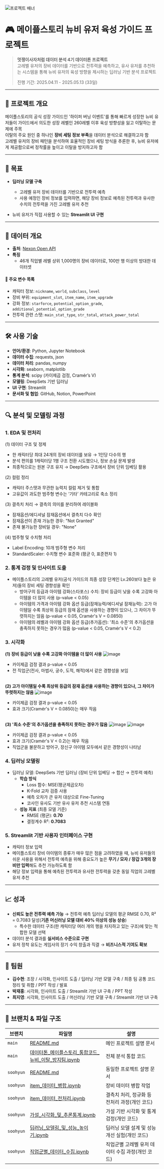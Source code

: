 ![프로젝트 배너](https://file.nexon.com/NxFile/download/FileDownloader.aspx?oidFile=5485424096059594172)


# 🎮 메이플스토리 뉴비 유저 육성 가이드 프로젝트

> **멋쟁이사자처럼 데이터 분석 4기 데이터톤 프로젝트**  
> 고레벨 유저의 장비 데이터를 기반으로 전투력을 예측하고, 유사 유저를 추천하는 시스템을 통해 뉴비 유저의 육성 방향을 제시하는 딥러닝 기반 분석 프로젝트
>
> 진행 기간: 2025.04.11 - 2025.05.13 (33일)

---

## 📌 프로젝트 개요

메이플스토리의 공식 성장 가이드인 '하이퍼 버닝 이벤트'를 통해 빠르게 성장한 뉴비 유저들이 가이드에서 의도한 성장 레벨인 260레벨 이후 육성 방향성을 잃고 이탈하는 문제에 주목
<br />
이탈의 주요 원인 중 하나인 **장비 세팅 정보 부족**을 데이터 분석으로 해결하고자 함
<br />
고레벨 유저의 장비 패턴을 분석하여 효율적인 장비 세팅 방식을 추론한 후, 뉴비 유저에게 제공함으로써 정착률을 높이고 이탈을 방지하고자 함

---

## 🎯 목표

- **딥러닝 모델 구축**
  - 고레벨 유저 장비 데이터를 기반으로 전투력 예측
  - 사용 예정인 장비 정보를 입력하면, 해당 장비 정보로 예측된 전투력과 유사한 수치의 전투력을 가진 고레벨 유저 추천
  
- 뉴비 유저가 직접 사용할 수 있는 **Streamlit UI 구현**

---

## 📂 데이터 개요

- **출처**: [Nexon Open API](https://open.api.nexon.com)
- **특징**
  - 46개 직업별 레벨 상위 1,000명의 장비 데이터로, 100만 행 이상의 방대한 데이터셋
#### 📑 주요 변수 목록
  - 캐릭터 정보: `nickname`, `world`, `subclass`, `level`
  - 장비 부위: `equipment_slot`, `item_name`, `item_upgrade`
  - 강화 정보: `starforce`, `potential_option_grade`, `additional_potential_option_grade`
  - 전투력 관련 스탯: `main_stat_type`, `str_total`, `attack_power_total`

---

## 🛠 사용 기술

- **언어/환경**: Python, Jupyter Notebook
- **데이터 수집**: requests, json
- **데이터 처리**: pandas, numpy 
- **시각화**: seaborn, matplotlib
- **통계 분석**: scipy (카이제곱 검정, Cramér’s V) 
- **모델링**: DeepSets 기반 딥러닝  
- **UI 구현**: Streamlit
- **문서화 및 협업**: GitHub, Notion, PowerPoint

---

## 🔍 분석 및 모델링 과정

### 1. EDA 및 전처리
(1) 데이터 구조 및 정제
- 한 캐릭터당 최대 24개의 장비 데이터를 보유 → 1인당 다수의 행
- 분석 편의를 1캐릭터당 1행 구조 전환 시도했으나, 정보 손실 문제 발생
- 최종적으로는 원본 구조 유지 → DeepSets 구조에서 장비 단위 임베딩 활용

(2) 컬럼 정리
- 캐릭터 주스탯과 무관한 능력치 컬럼 제거 및 통합
- 고유값이 과도한 범주형 변수는 ‘기타’ 카테고리로 축소 정리

(3) 결측치 처리 → 결측의 의미를 분리하여 레이블화
- 잠재옵션/에디셔널 잠재옵션에서 결측치 다수 확인
- 잠재옵션이 존재 가능한 경우: "Not Granted"
- 존재 불가능한 장비일 경우: "None"

(4) 범주형 및 수치형 처리
- Label Encoding: 10개 범주형 변수 처리
- StandardScaler: 수치형 변수 표준화 (평균 0, 표준편차 1)

### 2. 통계 검정 및 인사이트 도출
- 메이플스토리의 고레벨 유저(공식 가이드의 최종 성장 단계인 Lv.260보다 높은 유저)들의 장비 세팅 경향성을 확인
  - 방어구의 등급과 아이템 강화(스타포스) 수치: 장비 등급이 낮을 수록 고강화 아이템을 더 많이 사용 (p-value < 0.05)
  - 아이템의 가격과 아이템 강화 옵션 등급(잠재능력/에디셔널 잠재능력): 고가 아이템일 수록 최상위 등급의 잠재 옵션을 사용하는 경향이 있으나, 그 차이가 뚜렷하지는 않음 (p-value < 0.05, Cramér's V = 0.0850)
  - 아이템의 레벨과 아이템 강화 옵션 등급(추가옵션): '최소 수준'의 추가옵션을 충족하지 못하는 경우가 많음 (p-value < 0.05, Cramér's V < 0.2)

### 3. 시각화

**(1) 장비 등급이 낮을 수록 고강화 아이템을 더 많이 사용**
![image](https://github.com/user-attachments/assets/661bb6af-63d4-4d12-ac26-a35a8bbe6c22)
- 카이제곱 검정 결과 p-value < 0.05
- 전 직업군(전사, 마법사, 궁수, 도적, 해적)에서 같은 경향성을 보임

<br /> **(2) 고가 아이템일 수록 최상위 등급의 잠재 옵션을 사용하는 경향이 있으나, 그 차이가 뚜렷하지는 않음**
![image](https://github.com/user-attachments/assets/dd0f73db-bff5-4839-a58c-e15cf2ae796c)
- 카이제곱 검정 결과 p-value < 0.05
- 효과 크기(Cramér's V = 0.0850)는 매우 작음

<br /> **(3) '최소 수준'의 추가옵션을 충족하지 못하는 경우가 많음**
![image](https://github.com/user-attachments/assets/2245675d-dd9c-420a-82de-37c7608e89fc)
![image](https://github.com/user-attachments/assets/93af2c6d-536f-43d6-a331-17501700b98d)

- 카이제곱 검정 결과 p-value < 0.05
- 효과 크기(Cramér's V < 0.2)는 매우 작음
- 직업군을 불문하고 방어구, 장신구 아이템 모두에서 같은 경향성이 나타남

### 4. 딥러닝 모델링
- 딥러닝 모델: DeepSets 기반 딥러닝 (장비 단위 임베딩 → 합산 → 전투력 예측)
  - **학습 방식**
    - Loss 함수: MSE(평균제곱오차)
    - K-Fold 교차 검증 사용
    - 예측 오차가 큰 유저 대상으로 Fine-Tuning
    - 코사인 유사도 기반 유사 유저 추천 시스템 연동
  - **성능 지표** (최종 모델 기준)
    - RMSE (평균): **0.70**
    - 결정계수 R²: **0.7083**

### 5. Streamlit 기반 사용자 인터페이스 구현

- 캐릭터 정보 입력
- 메이플스토리 장비 아이템의 종류가 매우 많은 점을 고려하였을 때, 뉴비 유저들의 쉬운 사용을 위해서 전투력 예측을 위해 중요도가 높은 **무기 / 모자 / 장갑 3개의 장비만 입력**해도 추천 가능하도록 함
- 해당 정보 입력을 통해 예측된 전투력과 유사한 전투력을 갖춘 동일 직업의 고레벨 유저 추천

---

## 📈 성과

- **신뢰도 높은 전투력 예측 가능** → 전투력 예측 딥러닝 모델의 평균 RMSE 0.70, R² = 0.7083 달성(**기존 머신러닝 모델 대비 40% 이상의 성능 상승**)
  - 특수한 데이터 구조(한 캐릭터당 여러 개의 행을 차지하고 있는 구조)에 맞는 적합한 모델 선택
- 데이터 분석 결과를 **실서비스 수준으로 구현**
- 유저 정착 유도는 게임사의 장기 수익 창출과 직결 → **비즈니스적 기여도 확보**

---

## 🙌 팀원

- **김수현**: 조장 / 시각화, 인사이트 도출 / 딥러닝 기반 모델 구축 / 최종 팀 공통 코드 정리 및 취합 / PPT 작성 / 발표
- **박재홍**: 시각화, 인사이트 도출 / Streamlit 기반 UI 구축 / PPT 작성
- **최지영**: 시각화, 인사이트 도출 / 머신러닝 기반 모델 구축 / Streamlit 기반 UI 구축

---

## 📌 브랜치 & 파일 구조

| 브랜치       | 파일명                                | 설명                    |
| --------- | ---------------------------------- | --------------------- |
| `main`    | [README.md](https://github.com/Soohyun13/maplestory-project/blob/main/README.md)                        | 메인 프로젝트 설명 문서         |
| `main`    | [데이터톤_메이플스토리_통합코드_뉴비_이탈_방지팀.ipynb](https://github.com/Soohyun13/maplestory-project/blob/main/%EB%8D%B0%EC%9D%B4%ED%84%B0%ED%86%A4_%EB%A9%94%EC%9D%B4%ED%94%8C%EC%8A%A4%ED%86%A0%EB%A6%AC_%ED%86%B5%ED%95%A9%EC%BD%94%EB%93%9C_%EB%89%B4%EB%B9%84_%EC%9D%B4%ED%83%88_%EB%B0%A9%EC%A7%80%ED%8C%80.ipynb) | 전체 분석 통합 코드           |
| `soohyun` | [README.md](https://github.com/Soohyun13/maplestory-project/blob/Soohyun/README.md)                | 동일한 프로젝트 설명 문서          |
| `soohyun` | [item_데이터_병합.ipynb](https://github.com/Soohyun13/maplestory-project/blob/Soohyun/item_%EB%8D%B0%EC%9D%B4%ED%84%B0_%EB%B3%91%ED%95%A9.ipynb)                | 장비 데이터 병합 작업          |
| `soohyun` | [item_데이터_전처리.ipynb](https://github.com/Soohyun13/maplestory-project/blob/Soohyun/item_%EB%8D%B0%EC%9D%B4%ED%84%B0_%EC%A0%84%EC%B2%98%EB%A6%AC.ipynb)               | 결측치 처리, 정규화 등 전처리 과정(개인 코드)  |
| `soohyun` | [가설_시각화_및_추론통계.ipynb](https://github.com/Soohyun13/maplestory-project/blob/Soohyun/%EA%B0%80%EC%84%A4_%EC%8B%9C%EA%B0%81%ED%99%94_%EB%B0%8F_%EC%B6%94%EB%A1%A0%ED%86%B5%EA%B3%84.ipynb)              | 가설 기반 시각화 및 통계 검정(개인 코드)     |
| `soohyun` | [딥러닝_모델링_및_성능_높이기.ipynb](https://github.com/Soohyun13/maplestory-project/blob/Soohyun/%EB%94%A5%EB%9F%AC%EB%8B%9D_%EB%AA%A8%EB%8D%B8%EB%A7%81_%EB%B0%8F_%EC%84%B1%EB%8A%A5_%EB%86%92%EC%9D%B4%EA%B8%B0.ipynb)           | 딥러닝 모델 설계 및 성능 개선 실험(개인 코드)  |
| `soohyun` | [직업군별_데이터_수집.ipynb](https://github.com/Soohyun13/maplestory-project/blob/Soohyun/%EC%A7%81%EC%97%85%EA%B5%B0%EB%B3%84_%EB%8D%B0%EC%9D%B4%ED%84%B0_%EC%88%98%EC%A7%91.ipynb)                | 직업군별 고레벨 유저 데이터 수집 과정(개인 코드) |

